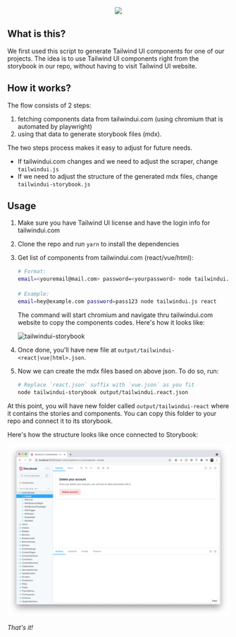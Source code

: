 <p align="center">
<img width="400" src="https://og-image.wzulfikar.com/i/**Tailwind%20UI%20Storybook**.png?theme=dimmed&md=1&fontSize=100px&images=svg%2Ftailwindcss-icon&images=svg%2Fstorybook-icon"/>
</p>

## What is this?

We first used this script to generate Tailwind UI components for one of our projects. The idea is to use Tailwind UI components right from the storybook in our repo, without having to visit Tailwind UI website.

## How it works?

The flow consists of 2 steps:

1. fetching components data from tailwindui.com (using chromium that is automated by playwright)
2. using that data to generate storybook files (mdx).

The two steps process makes it easy to adjust for future needs.

- If tailwindui.com changes and we need to adjust the scraper, change `tailwindui.js`
- If we need to adjust the structure of the generated mdx files, change `tailwindui-storybook.js`

## Usage

1. Make sure you have Tailwind UI license and have the login info for tailwindui.com
2. Clone the repo and run `yarn` to install the dependencies
3. Get list of components from tailwindui.com (react/vue/html):

   ```sh
   # Format:
   email=<youremail@mail.com> password=<yourpassword> node tailwindui.js <react|vue|html>

   # Example:
   email=hey@example.com password=pass123 node tailwindui.js react
   ```

   The command will start chromium and navigate thru tailwindui.com website to copy the components codes. Here's how it looks like:

   ![tailwindui-storybook](tailwindui-storybook-process.gif)

4. Once done, you'll have new file at `output/tailwindui-<react|vue|html>.json`.
5. Now we can create the mdx files based on above json. To do so, run:

   ```sh
   # Replace `react.json` suffix with `vue.json` as you fit
   node tailwindui-storybook output/tailwindui.react.json
   ```

At this point, you will have new folder called `output/tailwindui-react` where it contains the stories and components. You can copy this folder to your repo and connect it to its storybook.

Here's how the structure looks like once connected to Storybook:

![tailwindui-storybook](tailwindui-storybook-final.jpg)

_That's it!_
